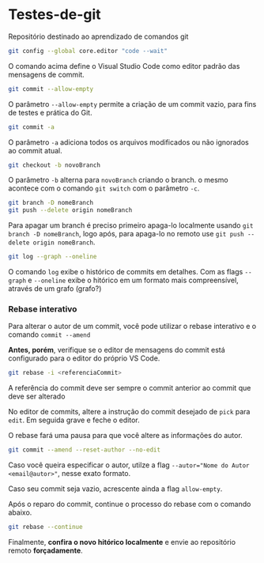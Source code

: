 # Testes-de-git
Repositório destinado ao aprendizado de comandos git

~~~bash
git config --global core.editor "code --wait"
~~~

O comando acima define o Visual Studio Code como editor padrão das mensagens de commit.

~~~bash
git commit --allow-empty
~~~

O parâmetro `--allow-empty` permite a criação de um commit vazio, para fins de testes e prática do Git. 

~~~bash 
git commit -a
~~~

O parâmetro `-a` adiciona todos os arquivos modificados ou não ignorados ao commit atual.


~~~bash
git checkout -b novoBranch
~~~

O parâmetro `-b` alterna para `novoBranch` criando o branch. o mesmo acontece com o comando `git switch` com o parâmetro `-c`.


~~~bash
git branch -D nomeBranch
git push --delete origin nomeBranch
~~~

Para apagar um branch é preciso primeiro apaga-lo localmente usando `git branch -D nomeBranch`, logo após, para apaga-lo no remoto use `git push --delete origin nomeBranch`.


~~~bash
git log --graph --oneline
~~~

O comando `log` exibe o histórico de commits em detalhes. Com as flags `--graph` e `--oneline` exibe o hitórico em um formato mais compreensível, através de um grafo (grafo?)

### Rebase interativo 

Para alterar o autor de um commit, você pode utilizar o rebase interativo e o comando `commit --amend`

**Antes, porém**, verifique se o editor de mensagens do commit está configurado para o editor do próprio VS Code.
~~~bash 
git rebase -i <referenciaCommit>
~~~
A referência do commit deve ser sempre o commit anterior ao commit que deve ser alterado

No editor de commits, altere a instrução do commit desejado de `pick` para `edit`. Em seguida grave e feche o editor.

O rebase fará uma pausa para que você altere as informações do autor.

~~~bash
git commit --amend --reset-author --no-edit
~~~

Caso você queira especificar o autor, utilze a flag `--autor="Nome do Autor <email@autor>"`, nesse exato formato.

Caso seu commit seja vazio, acrescente ainda a flag `allow-empty`.

Após o reparo do commit, continue o processo do rebase com o comando abaixo.

~~~bash
git rebase --continue
~~~

Finalmente, **confira o novo hitórico localmente** e envie ao repositório remoto **forçadamente**.